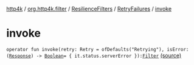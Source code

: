 [http4k](../../../index.md) / [org.http4k.filter](../../index.md) / [ResilienceFilters](../index.md) / [RetryFailures](index.md) / [invoke](./invoke.md)

# invoke

`operator fun invoke(retry: Retry = ofDefaults("Retrying"), isError: (`[`Response`](../../../org.http4k.core/-response/index.md)`) -> `[`Boolean`](https://kotlinlang.org/api/latest/jvm/stdlib/kotlin/-boolean/index.html)` = { it.status.serverError }): `[`Filter`](../../../org.http4k.core/-filter/index.md) [(source)](https://github.com/http4k/http4k/blob/master/http4k-resilience4j/src/main/kotlin/org/http4k/filter/ResilienceFilters.kt#L50)